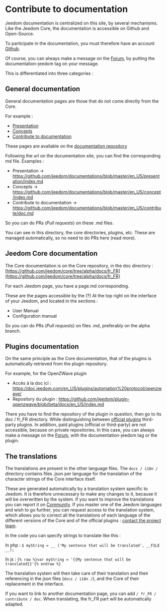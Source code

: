 # Contribute to documentation

Jeedom documentation is centralized on this site, by several mechanisms. Like the Jeedom Core, the documentation is accessible on Github and Open-Source.

To participate in the documentation, you must therefore have an account [Github](https://github.com/).

Of course, you can always make a message on the [Forum](https://community.jeedom.com/), by putting the documentation-jeedom tag on your message.

This is differentiated into three categories :

## General documentation

General documentation pages are those that do not come directly from the Core.

For example :

- [Presentation](https://doc.jeedom.com/en_US/presentation/)
- [Concepts](https://doc.jeedom.com/en_US/concept/)
- [Contribute to documentation](https://doc.jeedom.com/en_US/contribute/doc)

These pages are available on the [documentation repository](https://github.com/jeedom/documentations/tree/master/fr_FR)

Following the url on the documentation site, you can find the corresponding md file. Examples :

- Presentation -> https://github.com/jeedom/documentations/blob/master/en_US/presentation/index.md
- Concepts -> https://github.com/jeedom/documentations/blob/master/en_US/concept/index.md
- Contribute to documentation -> https://github.com/jeedom/documentations/blob/master/en_US/contribute/doc.md

So you can do PRs (*Pull requests*) on these .md files.

You can see in this directory, the core directories, plugins, etc. These are managed automatically, so no need to do PRs here (read more).


## Jeedom Core documentation

The Core documentation is on the Core repository, in the doc directory : [https://github.com/jeedom/core/tree/alpha/docs/fr_FR](https://github.com/jeedom/core/tree/alpha/docs/fr_FR)

For each Jeedom page, you have a page.md corresponding.

These are the pages accessible by the (?) At the top right on the interface of your Jeedom, and located in the sections :

- User Manual
- Configuration manual

So you can do PRs (*Pull requests*) on files .md, preferably on the alpha branch.


## Plugins documentation

On the same principle as the Core documentation, that of the plugins is automatically retrieved from the plugin repository.

For example, for the OpenZWave plugin

- Accès à la doc ici : https://doc.jeedom.com/en_US/plugins/automation%20protocol/openzwave/
- Repository du plugin : https://github.com/jeedom/plugin-openzwave/blob/beta/docs/en_US/index.md

There you have to find the repository of the plugin in question, then go to its doc / fr_FR directory. While distinguishing between [official plugins](https://github.com/jeedom) third-party plugins. In addition, paid plugins (official or third-party) are not accessible, because on private repositories. In this case, you can always make a message on the [Forum](https://community.jeedom.com/), with the documentation-jeedom tag or the plugin.


## The translations

The translations are present in the other language files. The `docs / i18n /` directory contains files .json per language for the translation of the character strings of the Core interface itself.

These are generated automatically by a translation system specific to Jeedom. It is therefore unnecessary to make any changes to it, because it will be overwritten by the system. If you want to improve the translations you can report it on [Community](https://community.jeedom.com/). If you master one of the Jeedom languages and wish to go further, you can request access to the translation system, which allows you to correct all the translations of each language of the different versions of the Core and of the official plugins : [contact the project team](mailto:contact@jeedom.com).

In the code you can specify strings to translate like this :

In php : `$ myString = __ ('My sentence that will be translated', __FILE __);`

In js : ``{% raw %}var myString = '{{My sentence that will be translated}}'{% endraw %}``

The translation system will then take care of their translation and their referencing in the json files (`docs / i18n /`), and the Core of their replacement in the interface.

If you want to link to another documentation page, you can add `/ fr_FR / contribute / doc`. When translating, the fr_FR part will be automatically adapted.


